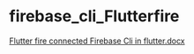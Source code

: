 # firebase_cli_Flutterfire

[Flutter fire connected Firebase Cli in flutter.docx](https://github.com/Hasnain-Mirrani07/firebase_cli_Flutterfire/files/12288731/Flutter.fire.connected.Firebase.Cli.in.flutter.docx)
